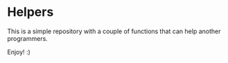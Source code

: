 # Helpers

This is a simple repository with a couple of functions that can help another programmers.

Enjoy! :)
